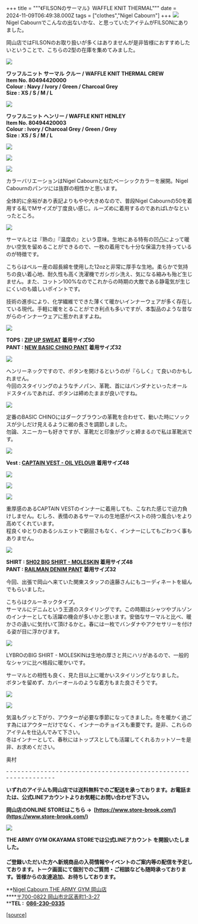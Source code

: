 +++
title = """《FILSONのサーマル》WAFFLE KNIT THERMAL"""
date = 2024-11-09T06:49:38.000Z
tags = ["clothes","Nigel Cabourn"]
+++
![](https://cdn.shopify.com/s/files/1/0094/9295/5196/files/IMG_6150_480x480.jpg?v=1730887081)  
Nigel Cabournでこんなの出ないかな、と思っていたアイテムがFILSONにありました。

岡山店ではFILSONのお取り扱いが多くはありませんが是非皆様におすすめしたいということで、こちらの2型の在庫を集めてみました。　

![](https://cdn.shopify.com/s/files/1/0094/9295/5196/files/IMG_6261_480x480.jpg?v=1730883721)

**ワッフルニット サーマル クルー / WAFFLE KNIT THERMAL CREW   
Item No. 80494420000**  
**Colour : Navy / Ivory / Green / Charcoal Grey  
Size : XS / S / M / L**

![](https://cdn.shopify.com/s/files/1/0094/9295/5196/files/IMG_6264_480x480.jpg?v=1730883721)

**ワッフルニット ヘンリー / WAFFLE KNIT HENLEY  
Item No. 80494420003**  
**Colour : Ivory / Charcoal Grey / Green / Grey  
Size : XS / S / M / L**

**![](https://cdn.shopify.com/s/files/1/0094/9295/5196/files/IMG_6697_debffc5a-9726-4517-82ce-1af38845e91f_480x480.jpg?v=1730883695)**

![](https://cdn.shopify.com/s/files/1/0094/9295/5196/files/IMG_6699_480x480.jpg?v=1730883695)

![](https://cdn.shopify.com/s/files/1/0094/9295/5196/files/IMG_6701_480x480.jpg?v=1730883695)

カラーバリエーションはNigel Cabournと似たベーシックカラーを展開。Nigel Cabournのパンツには抜群の相性かと思います。

全体的に余裕があり表記よりもやや大きめなので、普段Nigel Cabournの50を着用する私でMサイズが丁度良い感じ。ルーズめに着用するのであればLかなといったところ。

![](https://cdn.shopify.com/s/files/1/0094/9295/5196/files/IMG_6589_aabe7a1e-6f75-4233-b891-2b00065b26cf_480x480.jpg?v=1730368296)

サーマルとは『熱の』『温度の』という意味。生地にある特有の凹凸によって暖かい空気を留めることができるので、一枚の着用でも十分な保温力を持っているのが特徴です。

こちらはペルー産の超長綿を使用した12ozと非常に厚手な生地。柔らかで気持ちの良い着心地、耐久性も高く洗濯機でガシガシ洗え、気になる縮みも殆ど生じません。また、コットン100%なのでこれからの時期の大敵である静電気が生じにくいのも嬉しいポイントです。

技術の進歩により、化学繊維でできた薄くて暖かいインナーウェアが多く存在している現代。手軽に暖をとることができ利点も多いですが、本製品のような昔ながらのインナーウェアに惹かれますよね。

![](https://cdn.shopify.com/s/files/1/0094/9295/5196/files/IMG_6127_480x480.jpg?v=1730887083)

**TOPS : [ZIP UP SWEAT](https://cabourn.jp/products/80490020002?_pos=2&_fid=0c1146186&_ss=c) 着用サイズ50**  
**PANT : [NEW BASIC CHINO PANT](https://cabourn.jp/products/80490050020?_pos=32&_fid=c503103df&_ss=c) 着用サイズ32**

![](https://cdn.shopify.com/s/files/1/0094/9295/5196/files/IMG_6133_480x480.jpg?v=1730887070)

ヘンリーネックですので、ボタンを開けるというのが『らしく』て良いのかもしれません。  
今回のスタイリングのようなチノパン、革靴、首にはバンダナといったオールドスタイルであれば、ボタンは締めたままが良いですね。

![](https://cdn.shopify.com/s/files/1/0094/9295/5196/files/IMG_6148_b547050c-1f46-4e4e-9ea3-87a7ca5bffa2_480x480.jpg?v=1731126666)

定番のBASIC CHINOにはダークブラウンの革靴を合わせて、動いた時にソックスが少しだけ見えるように裾の長さを調節しました。  
勿論、スニーカーも好きですが、革靴だと印象がグッと締まるので私は革靴派です。

![](https://cdn.shopify.com/s/files/1/0094/9295/5196/files/IMG_6202_11de9e53-d126-40ad-b3fd-6d9d84f23bef_480x480.jpg?v=1730960980)

**Vest : [CAPTAIN VEST - OIL VELOUR](https://cabourn.jp/products/80490090000?_pos=5&_fid=12a2da406&_ss=c) 着用サイズ48**

![](https://cdn.shopify.com/s/files/1/0094/9295/5196/files/IMG_6194_480x480.jpg?v=1730960981)

![](https://cdn.shopify.com/s/files/1/0094/9295/5196/files/IMG_6182_480x480.jpg?v=1730960981)

![](https://cdn.shopify.com/s/files/1/0094/9295/5196/files/IMG_6186_5ad8c468-9505-468a-846e-2cdd625cae05_480x480.jpg?v=1730960981)

重厚感のあるCAPTAIN VESTのインナーに着用しても、こなれた感じで迫力負けしません。むしろ、表情のあるサーマルの生地感がベストの持つ風合いをより高めてくれています。  
程良くゆとりのあるシルエットで窮屈さもなく、インナーにしてもごわつく事もありません。

![](https://cdn.shopify.com/s/files/1/0094/9295/5196/files/IMG_6250_5bfbeabc-97a0-42b6-a9ec-c94dba29ca63_480x480.jpg?v=1731126663)

**SHIRT : [SH02 BIG SHIRT - MOLESKIN](https://cabourn.jp/products/80491310000?_pos=15&_fid=69d32d2d5&_ss=c) 着用サイズ48**  
**PANT : [RAILMAN DENIM PANT](https://cabourn.jp/products/80020050225?_pos=2&_fid=09591741a&_ss=c) 着用サイズ32**

今回、出張で岡山へ来ていた関東スタッフの遠藤さんにもコーディネートを組んでもらいました。

こちらはクルーネックタイプ。  
サーマルにデニムという王道のスタイリングです。この時期はシャツやブルゾンのインナーとしても活躍の機会が多いかと思います。安価なサーマルと比べ、暖かさの違いに気付いて頂けるかと。春には一枚でバンダナやアクセサリーを付ける姿が目に浮かびます。

![](https://cdn.shopify.com/s/files/1/0094/9295/5196/files/IMG_6256_7cea5d4e-68d8-40d6-8dcd-e7118bf9ea2d_480x480.jpg?v=1731126666)

LYBROのBIG SHIRT - MOLESKINは生地の厚さと共にハリがあるので、一般的なシャツに比べ格段に暖かいです。

サーマルとの相性も良く、見た目以上に暖かいスタイリングとなりました。  
ボタンを留めず、カバーオールのような着方もまた良さそうです。

![](https://cdn.shopify.com/s/files/1/0094/9295/5196/files/IMG_6244_ebcfbc01-c664-4645-b4ac-776ffe184330_480x480.jpg?v=1731126662)

![](https://cdn.shopify.com/s/files/1/0094/9295/5196/files/IMG_6247_2d15c61f-12da-43fd-b742-643e135e381e_480x480.jpg?v=1731126668)

気温もグッと下がり、アウターが必要な季節になってきました。冬を暖かく過ごす為にはアウターだけでなく、インナーのチョイスも重要です。是非、これらのアイテムを仕込んでみて下さい。  
冬はインナーとして、春秋にはトップスとしても活躍してくれるカットソーを是非、お求めください。  
  

奥村

\- - - - - - - - - - - - - - - - - - - - - - - - - - - - - - - - - - - - - - - - - - - - - - - - - - - - - - - - - - - - -

**いずれのアイテムも岡山店では送料無料でのご配送を承っております。お電話または、公式LINEアカウントよりお気軽にお問い合わせ下さい。**

**岡山店のONLINE STOREはこちら →  [https://www.store-brook.com/](https://www.store-brook.com/)**

[**![](https://cdn.shopify.com/s/files/1/0094/9295/5196/files/C3ACDCAF-AC90-451C-995C-F4581B898E88_480x480.png?v=1636880215)**](https://lin.ee/f1BgdWr)

**THE ARMY GYM OKAYAMA STOREでは公式LINEアカウント を開設いたしました。　  
　  
ご登録いただいた方へ新規商品の入荷情報やイベントのご案内等の配信を予定しております。トーク画面にて個別でのご質問・ご相談なども随時承っております。皆様からの友達追加、お待ちしております。**

**[Nigel Cabourn THE ARMY GYM 岡山店  
](http://www.cabourn.jp/okayama/ "Okayama Map")****[〒700-0822 岡山市北区表町1-3-27  
](http://www.cabourn.jp/okayama/#shop_info_access_wrap "Okayama ShopDetail")****TEL :  [086-230-0335](tel:0862300335 "Okayama Phone")**

[[source]](https://cabourn.jp/blogs/shop-info/okayama20241109)
